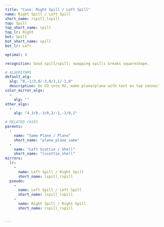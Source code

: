 ```yaml
---
title: "Case: Right Spill / Left Spill"
name: Right Spill / Left Spill
short_name: rspill_lspill
top: Spill
top_short_name: spill
top_lr: Right
bot: Spill
bot_short_name: spill
bot_lr: Left

optimal: 4

recognition: Good spill/spill; swapping spills breaks squareshape.

# ALGORITHMS
default_alg:
  alg: "0,-1/3,0/-3,0/1,1/-1,0"
  description: Do CO into M2, make plane/plane with tent on top connecting with whale from bottom.
color_mirror_algs:
  -
    alg: ""
other_algs:
  -
    alg: "4,3/0,-3/0,3/-1,-1/0,1"

# RELATED CASES
parents:
  -
    name: "Same Plane / Plane"
    short_name: "plane_plane_same"
  -
    name: "Left Scottie / Shell"
    short_name: "lscottie_shell"
mirrors:
  lr:
    -
      name: Left Spill / Right Spill
      short_name: lspill_rspill
  pseudo:
    -
      name: Left Spill / Left Spill
      short_name: lspill_lspill
    -
      name: Right Spill / Right Spill
      short_name: rspill_rspill


---
```


